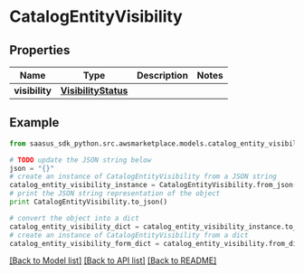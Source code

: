 # CatalogEntityVisibility


## Properties

Name | Type | Description | Notes
------------ | ------------- | ------------- | -------------
**visibility** | [**VisibilityStatus**](VisibilityStatus.md) |  | 

## Example

```python
from saasus_sdk_python.src.awsmarketplace.models.catalog_entity_visibility import CatalogEntityVisibility

# TODO update the JSON string below
json = "{}"
# create an instance of CatalogEntityVisibility from a JSON string
catalog_entity_visibility_instance = CatalogEntityVisibility.from_json(json)
# print the JSON string representation of the object
print CatalogEntityVisibility.to_json()

# convert the object into a dict
catalog_entity_visibility_dict = catalog_entity_visibility_instance.to_dict()
# create an instance of CatalogEntityVisibility from a dict
catalog_entity_visibility_form_dict = catalog_entity_visibility.from_dict(catalog_entity_visibility_dict)
```
[[Back to Model list]](../README.md#documentation-for-models) [[Back to API list]](../README.md#documentation-for-api-endpoints) [[Back to README]](../README.md)


